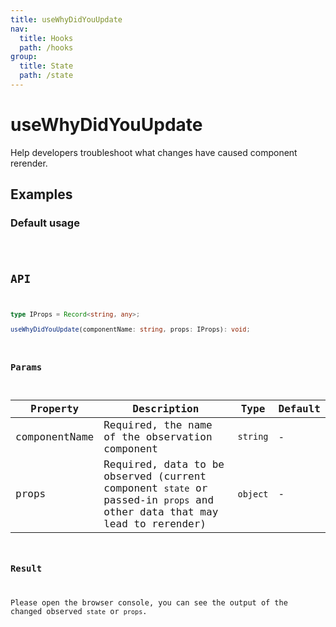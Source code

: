 ```yaml
---
title: useWhyDidYouUpdate
nav:
  title: Hooks
  path: /hooks
group:
  title: State
  path: /state
---
```


# useWhyDidYouUpdate

<Tag lang="en-US" tags="ssr&crossPlatform"></Tag>

Help developers troubleshoot what changes have caused component rerender.

## Examples

### Default usage

<code src="./demo/demo1.tsx" />

## API

```typescript
type IProps = Record<string, any>;

useWhyDidYouUpdate(componentName: string, props: IProps): void;
```

### Params

| Property      | Description                                                                                                             | Type     | Default |
|---------------|-------------------------------------------------------------------------------------------------------------------------|----------|---------|
| componentName | Required, the name of the observation component                                                                         | `string` | -       |
| props         | Required, data to be observed (current component `state` or passed-in `props` and other data that may lead to rerender) | `object` | -       |


### Result

Please open the browser console, you can see the output of the changed observed `state` or `props`.
